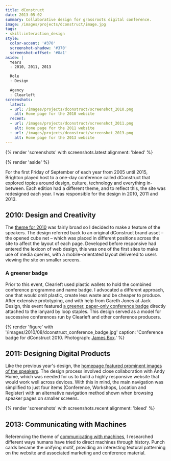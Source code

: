 ```yaml
---
title: dConstruct
date: 2013-05-02
summary: Collaborative design for grassroots digital conference.
image: /images/projects/dconstruct/image.jpg
tags:
- skill:interaction_design
style:
  color-accent: '#370'
  screenshot-shadow: '#370'
  screenshot-offset: '#8a1'
aside: |
  Years
  : 2010, 2011, 2013

  Role
  : Design

  Agency
  : Clearleft
screenshots:
  latest:
  - url: /images/projects/dconstruct/screenshot_2010.png
    alt: Home page for the 2010 website
  recent:
  - url: /images/projects/dconstruct/screenshot_2011.png
    alt: Home page for the 2011 website
  - url: /images/projects/dconstruct/screenshot_2013.png
    alt: Home page for the 2013 website
---
```

{% render 'screenshots' with screenshots.latest
  alignment: 'bleed'
%}

{% render 'aside' %}

For the first Friday of September of each year from 2005 until 2015, Brighton played host to a one-day conference called dConstruct that explored topics around design, culture, technology and everything in-between. Each edition had a different theme, and to reflect this, the site was redesigned each year. I was responsible for the design in 2010, 2011 and 2013.

## 2010: Design and Creativity

The [theme for 2010][1] was fairly broad so I decided to make a feature of the speakers. The design referred back to an original dConstruct brand asset – the opened cube net – which was placed in different positions across the site to affect the layout of each page. Developed before responsive had entered the lexicon of web design, this was one of the first sites to make use of media queries, with a mobile-orientated layout delivered to users viewing the site on smaller screens.

### A greener badge

Prior to this event, Clearleft used plastic wallets to hold the combined conference programme and name badge. I advocated a different approach, one that would omit plastic, create less waste and be cheaper to produce. After extensive prototyping, and with help from Gareth Jones at Jack Design, this event featured [a greener, paper-only conference badge][2] directly attached to the lanyard by loop staples. This design served as a model for successive conferences run by Clearleft and other conference producers.

{% render 'figure' with '/images/2010/08/dconstruct_conference_badge.jpg'
  caption: 'Conference badge for dConstruct 2010. Photograph: [James Box](https://www.flickr.com/photos/b0xman/4929704982/).'
%}

## 2011: Designing Digital Products

Like the previous year's design, the [homepage featured prominent images of the speakers][3]. The design process involved close collaboration with Andy Hume, which was needed for us to build a highly responsive website that would work well across devices. With this in mind, the main navigation was simplified to just four items (Conference, Workshops, Location and Register) with an alternative navigation method shown when browsing speaker pages on smaller screens.

{% render 'screenshots' with screenshots.recent
  alignment: 'bleed'
%}

## 2013: Communicating with Machines

Referencing the theme of [communicating with machines][4], I researched different ways humans have tried to direct machines through history. Punch cards became the unifying motif, providing an interesting textural patterning on the website and associated marketing and conference material.

[1]: http://2010.dconstruct.org/
[2]: /2010/08/dconstruct_conference_badge
[3]: http://2011.dconstruct.org/
[4]: http://2013.dconstruct.org/
